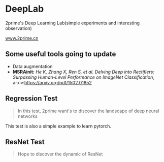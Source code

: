 # DeepLab
2prime's Deep Learning  Lab(simple experiments and interesting observation)

www.2prime.cn

## Some useful tools going to update
- Data augmentation
- **MSRAinit:** *He K, Zhang X, Ren S, et al. Delving Deep into Rectifiers: Surpassing Human-Level Performance on ImageNet Classification*, arxiv:https://arxiv.org/pdf/1502.01852

## Regression Test

> In this test, 2prime want's to discover the landscape of deep neural networks

This test is also a simple example to learn pytorch.

## ResNet Test
> Hope to discover the dynamic of ResNet
